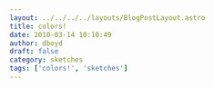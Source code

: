 ```yaml
---
layout: ../../../../layouts/BlogPostLayout.astro
title: colors!
date: 2010-03-14 10:10:49
author: dboyd
draft: false
category: sketches
tags: ['colors!', 'sketches']
---
```

<img
src="https://img.selfiespirits.com/images/2010/03/frontFaceM.jpg"
alt=""
/>

<img
src="https://img.selfiespirits.com/images/2010/03/sideFaceM.jpg"
alt=""
/>

